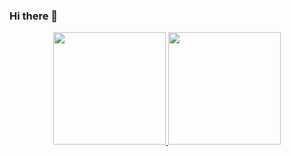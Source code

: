 ### Hi there 👋

<div align="center">
  <a href="https://github.com/matheussmedeiros">
  <img height="180em" src="https://github-readme-stats.vercel.app/api?username=matheussmedeiros&show_icons=true&theme=dracula&include_all_commits=true&count_private=true"/>
  <img height="180em" src="https://github-readme-stats.vercel.app/api/top-langs/?username=matheussmedeiros&layout=compact&langs_count=7&theme=dracula"/>
</div>


<!--
**MatheussMedeiros/matheussmedeiros** is a ✨ _special_ ✨ repository because its `README.md` (this file) appears on your GitHub profile.

Here are some ideas to get you started:

- 🔭 I’m currently working on ...
- 🌱 I’m currently learning ...
- 👯 I’m looking to collaborate on ...
- 🤔 I’m looking for help with ...
- 💬 Ask me about ...
- 📫 How to reach me: ...
- 😄 Pronouns: ...
- ⚡ Fun fact: ...
-->
